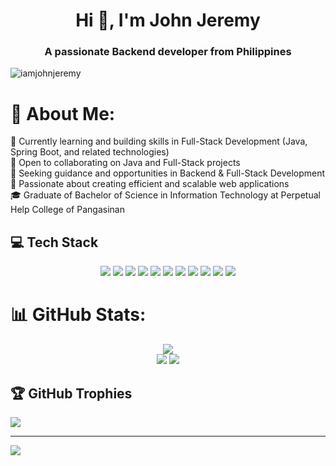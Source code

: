 <h1 align="center">Hi 👋, I'm John Jeremy</h1>
<h3 align="center">A passionate Backend developer from Philippines</h3>

<p align="left"> <img src="https://komarev.com/ghpvc/?username=iamjohnjeremy&label=Profile%20views&color=0e75b6&style=flat" alt="iamjohnjeremy" /> </p>

# 💫 About Me:
🌱 Currently learning and building skills in Full-Stack Development (Java, Spring Boot, and related technologies)<br>👯 Open to collaborating on Java and Full-Stack projects<br>🤝 Seeking guidance and opportunities in Backend & Full-Stack Development<br>💬 Passionate about creating efficient and scalable web applications<br>🎓 Graduate of Bachelor of Science in Information Technology at Perpetual Help College of Pangasinan


## 💻 Tech Stack

<p align="center">
  <img src="https://img.shields.io/badge/c++-%2300599C.svg?style=for-the-badge&logo=c%2B%2B&logoColor=white" />
  <img src="https://img.shields.io/badge/css3-%231572B6.svg?style=for-the-badge&logo=css3&logoColor=white" />
  <img src="https://img.shields.io/badge/java-%23ED8B00.svg?style=for-the-badge&logo=openjdk&logoColor=white" />
  <img src="https://img.shields.io/badge/html5-%23E34F26.svg?style=for-the-badge&logo=html5&logoColor=white" />
  <img src="https://img.shields.io/badge/javascript-%23323330.svg?style=for-the-badge&logo=javascript&logoColor=%23F7DF1E" />
  <img src="https://img.shields.io/badge/python-3670A0?style=for-the-badge&logo=python&logoColor=ffdd54" />
  <img src="https://img.shields.io/badge/php-%23777BB4.svg?style=for-the-badge&logo=php&logoColor=white" />
  <img src="https://img.shields.io/badge/spring-%236DB33F.svg?style=for-the-badge&logo=spring&logoColor=white" />
  <img src="https://img.shields.io/badge/bootstrap-%238511FA.svg?style=for-the-badge&logo=bootstrap&logoColor=white" />
  <img src="https://img.shields.io/badge/postgres-%23316192.svg?style=for-the-badge&logo=postgresql&logoColor=white" />
  <img src="https://img.shields.io/badge/mysql-4479A1.svg?style=for-the-badge&logo=mysql&logoColor=white" />
</p>


# 📊 GitHub Stats:

<p align="center">
  <img src="https://github-readme-stats.vercel.app/api?username=iamjohnjeremy&theme=dark&hide_border=false&include_all_commits=false&count_private=false" /><br>
  <img src="https://nirzak-streak-stats.vercel.app/?user=iamjohnjeremy&theme=dark&hide_border=false" />
  <img src="https://github-readme-stats.vercel.app/api/top-langs/?username=iamjohnjeremy&theme=dark&hide_border=false&include_all_commits=false&count_private=false&layout=compact" />
</p>



## 🏆 GitHub Trophies
![](https://github-profile-trophy.vercel.app/?username=iamjohnjeremy&theme=radical&no-frame=false&no-bg=true&margin-w=4)

---
[![](https://visitcount.itsvg.in/api?id=iamjohnjeremy&icon=0&color=1)](https://visitcount.itsvg.in)

<!-- Proudly created with GPRM ( https://gprm.itsvg.in ) -->
